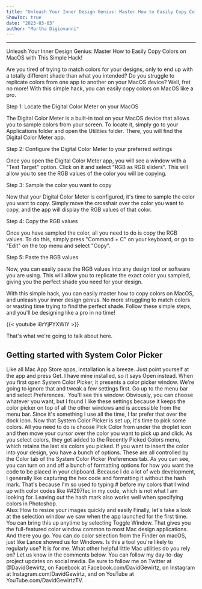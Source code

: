 ```yaml
---
title: "Unleash Your Inner Design Genius: Master How to Easily Copy Colors on MacOS with This Simple Hack!"
ShowToc: true 
date: "2023-03-03"
author: "Martha Digiovanni"
---
```

*****
Unleash Your Inner Design Genius: Master How to Easily Copy Colors on MacOS with This Simple Hack!

Are you tired of trying to match colors for your designs, only to end up with a totally different shade than what you intended? Do you struggle to replicate colors from one app to another on your MacOS device? Well, fret no more! With this simple hack, you can easily copy colors on MacOS like a pro.

Step 1: Locate the Digital Color Meter on your MacOS

The Digital Color Meter is a built-in tool on your MacOS device that allows you to sample colors from your screen. To locate it, simply go to your Applications folder and open the Utilities folder. There, you will find the Digital Color Meter app.

Step 2: Configure the Digital Color Meter to your preferred settings

Once you open the Digital Color Meter app, you will see a window with a "Test Target" option. Click on it and select "RGB as RGB sliders". This will allow you to see the RGB values of the color you will be copying.

Step 3: Sample the color you want to copy

Now that your Digital Color Meter is configured, it's time to sample the color you want to copy. Simply move the crosshair over the color you want to copy, and the app will display the RGB values of that color.

Step 4: Copy the RGB values

Once you have sampled the color, all you need to do is copy the RGB values. To do this, simply press "Command + C" on your keyboard, or go to "Edit" on the top menu and select "Copy".

Step 5: Paste the RGB values

Now, you can easily paste the RGB values into any design tool or software you are using. This will allow you to replicate the exact color you sampled, giving you the perfect shade you need for your design.

With this simple hack, you can easily master how to copy colors on MacOS, and unleash your inner design genius. No more struggling to match colors or wasting time trying to find the perfect shade. Follow these simple steps, and you'll be designing like a pro in no time!

{{< youtube i8rYjPYXWIY >}} 



That's what we're going to talk about here.

 
## Getting started with System Color Picker


Like all Mac App Store apps, installation is a breeze. Just point yourself at the app and press Get. I have mine installed, so it says Open instead.
When you first open System Color Picker, it presents a color picker window. We're going to ignore that and tweak a few settings first. Go up to the menu bar and select Preferences. 
You'll see this window: 
Obviously, you can choose whatever you want, but I found I like these settings because it keeps the color picker on top of all the other windows and is accessible from the menu bar. Since it's something I use all the time, I far prefer that over the dock icon. 
Now that System Color Picker is set up, it's time to pick some colors. All you need to do is choose Pick Color from under the droplet icon and then move your cursor over the color you want to pick up and click. 
As you select colors, they get added to the Recently Picked Colors menu, which retains the last six colors you picked. 
If you want to insert the color into your design, you have a bunch of options. These are all controlled by the Color tab of the System Color Picker Preferences tab.
As you can see, you can turn on and off a bunch of formatting options for how you want the code to be placed in your clipboard.
Because I do a lot of web development, I generally like capturing the hex code and formatting it without the hash mark. That's because I'm so used to typing # before my colors that I wind up with color codes like ##297fec in my code, which is not what I am looking for. Leaving out the hash mark also works well when specifying colors in Photoshop.  
Also: How to resize your images quickly and easily
Finally, let's take a look at the selection window we saw when the app launched for the first time. You can bring this up anytime by selecting Toggle Window.
That gives you the full-featured color window common to most Mac design applications. 
And there you go. You can do color selection from the Finder on macOS, just like Lance showed us for Windows. 
Is this a tool you're likely to regularly use? It is for me. What other helpful little Mac utilities do you rely on? Let us know in the comments below. 
You can follow my day-to-day project updates on social media. Be sure to follow me on Twitter at @DavidGewirtz, on Facebook at Facebook.com/DavidGewirtz, on Instagram at Instagram.com/DavidGewirtz, and on YouTube at YouTube.com/DavidGewirtzTV.




